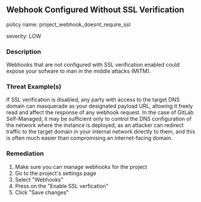 ## Webhook Configured Without SSL Verification

policy name: project_webhook_doesnt_require_ssl

severity: LOW

### Description

Webhooks that are not configured with SSL verification enabled could expose your sofware to man in the middle attacks (MITM).

### Threat Example(s)

If SSL verification is disabled, any party with access to the target DNS domain can masquerade as your designated payload URL, allowing it freely read and affect the response of any webhook request.
In the case of GitLab Self-Managed, it may be sufficient only to control the DNS configuration of the network where the instance is deployed, as an attacker can redirect traffic to the target domain in your internal network directly to them, and this is often much easier than compromising an internet-facing domain.

### Remediation

1. Make sure you can manage webhooks for the project
2. Go to the project's settings page
3. Select "Webhooks"
4. Press on the "Enable SSL verfication"
5. Click "Save changes"
